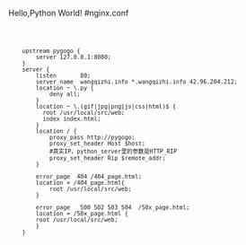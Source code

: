 Hello,Python World!
#nginx.conf


<code>
        
        upstream pygogo {
            server 127.0.0.1:8080;
        }
        server {
            listen       80;
            server_name  wangqizhi.info *.wangqizhi.info 42.96.204.212;
            location ~ \.py {
                deny all;
            }
            location ~ \.(gif|jpg|png|js|css|html)$ {
    		  root /usr/local/src/web;
    		  index index.html;
    	    }
            location / {
                proxy_pass http://pygogo;
                proxy_set_header Host $host;
                #真实IP，python_server里的参数是HTTP_RIP
                proxy_set_header Rip $remote_addr;
            }
    
            error_page	404	/404_page.html;
    	    location = /404_page.html{
    		    root /usr/local/src/web;
    	    }
    
            error_page   500 502 503 504  /50x_page.html;
            location = /50x_page.html {
     		root /usr/local/src/web;
            }
        }
</code>
